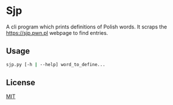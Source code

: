 # Sjp

A cli program which prints definitions of Polish words. It scraps the <https://sjp.pwn.pl> webpage to find entries.

## Usage
```sh
sjp.py [-h | --help] word_to_define...
```

## License

[MIT](https://github.com/wadiim/sjp/blob/master/LICENSE)
